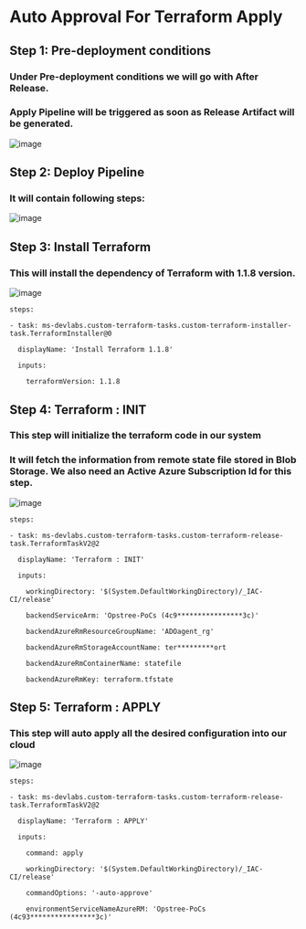 # Auto Approval For Terraform Apply

### 

## Step 1: Pre-deployment conditions
### Under Pre-deployment conditions we will go with After Release.
### Apply Pipeline will be triggered as soon as Release Artifact will be generated. 
![image](https://user-images.githubusercontent.com/99440004/173725762-218c3c20-2976-4357-9f6c-25a2ae2bf783.png)

## Step 2: Deploy Pipeline
### It will contain following steps:
![image](https://user-images.githubusercontent.com/99440004/173726120-daa9c93c-dca9-42a4-b984-e73057dc04f0.png)

## Step 3: Install Terraform
### This will install the dependency of Terraform with 1.1.8 version.
![image](https://user-images.githubusercontent.com/99440004/173726300-4bf857b6-b1cb-4eb5-bfbd-c42bbb15dc77.png)
```
steps:

- task: ms-devlabs.custom-terraform-tasks.custom-terraform-installer-task.TerraformInstaller@0

  displayName: 'Install Terraform 1.1.8'

  inputs:

    terraformVersion: 1.1.8
```

## Step 4: Terraform : INIT
### This step will initialize the terraform code in our system
### It will fetch the information from remote state file stored in Blob Storage. We also need an Active Azure Subscription Id for this step.
![image](https://user-images.githubusercontent.com/99440004/173726241-bb12659a-c4c1-4c66-b50a-f00abdcd50f7.png)
```
steps:

- task: ms-devlabs.custom-terraform-tasks.custom-terraform-release-task.TerraformTaskV2@2

  displayName: 'Terraform : INIT'

  inputs:

    workingDirectory: '$(System.DefaultWorkingDirectory)/_IAC-CI/release'

    backendServiceArm: 'Opstree-PoCs (4c9****************3c)'

    backendAzureRmResourceGroupName: 'ADOagent_rg'

    backendAzureRmStorageAccountName: ter*********ort

    backendAzureRmContainerName: statefile

    backendAzureRmKey: terraform.tfstate

```

## Step 5: Terraform : APPLY
### This step will auto apply all the desired configuration into our cloud
![image](https://user-images.githubusercontent.com/99440004/173726355-804b80d5-b9a7-4c14-a156-9b25384b27b6.png)
```
steps:

- task: ms-devlabs.custom-terraform-tasks.custom-terraform-release-task.TerraformTaskV2@2

  displayName: 'Terraform : APPLY'

  inputs:

    command: apply

    workingDirectory: '$(System.DefaultWorkingDirectory)/_IAC-CI/release'

    commandOptions: '-auto-approve'

    environmentServiceNameAzureRM: 'Opstree-PoCs (4c93****************3c)'

```